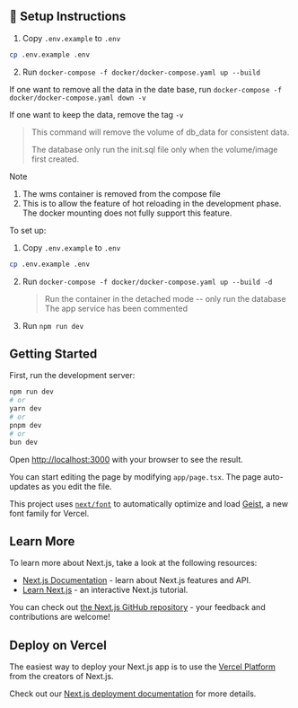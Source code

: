 ## 🧪 Setup Instructions

1. Copy `.env.example` to `.env`

```bash
cp .env.example .env
```

2. Run `docker-compose -f docker/docker-compose.yaml up --build`

If one want to remove all the data in the date base, run `docker-compose -f docker/docker-compose.yaml down -v`

If one want to keep the data, remove the tag `-v`

> This command will remove the volume of db_data for consistent data.
>
> The database only run the init.sql file only when the volume/image first created.

> [!NOTE]
>
> 1. The wms container is removed from the compose file
> 2. This is to allow the feature of hot reloading in the development phase. The docker mounting does not fully support this feature.

To set up:

1. Copy `.env.example` to `.env`

```bash
cp .env.example .env
```

2. Run `docker-compose -f docker/docker-compose.yaml up --build -d`
   > Run the container in the detached mode -- only run the database
   > The app service has been commented
3. Run `npm run dev`

## Getting Started

First, run the development server:

```bash
npm run dev
# or
yarn dev
# or
pnpm dev
# or
bun dev
```

Open [http://localhost:3000](http://localhost:3000) with your browser to see the result.

You can start editing the page by modifying `app/page.tsx`. The page auto-updates as you edit the file.

This project uses [`next/font`](https://nextjs.org/docs/app/building-your-application/optimizing/fonts) to automatically optimize and load [Geist](https://vercel.com/font), a new font family for Vercel.

## Learn More

To learn more about Next.js, take a look at the following resources:

- [Next.js Documentation](https://nextjs.org/docs) - learn about Next.js features and API.
- [Learn Next.js](https://nextjs.org/learn) - an interactive Next.js tutorial.

You can check out [the Next.js GitHub repository](https://github.com/vercel/next.js) - your feedback and contributions are welcome!

## Deploy on Vercel

The easiest way to deploy your Next.js app is to use the [Vercel Platform](https://vercel.com/new?utm_medium=default-template&filter=next.js&utm_source=create-next-app&utm_campaign=create-next-app-readme) from the creators of Next.js.

Check out our [Next.js deployment documentation](https://nextjs.org/docs/app/building-your-application/deploying) for more details.
